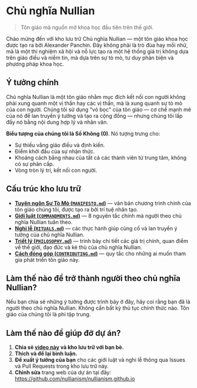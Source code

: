 
# Chủ nghĩa Nullian 

> Tôn giáo mã nguồn mở khoa học đầu tiên trên thế giới.

Chào mừng đến với kho lưu trữ Chủ nghĩa Nullian — một tôn giáo khoa học được tạo ra bởi Alexander Panchin. Đây không phải là trò đùa hay mồi nhử, mà là một thí nghiệm xã hội và nỗ lực tạo ra một hệ thống giá trị không dựa trên giáo điều và niềm tin, mà dựa trên sự tò mò, tư duy phản biện và phương pháp khoa học.

## Ý tưởng chính

Chủ nghĩa Nullian là một tôn giáo nhằm mục đích kết nối con người không phải xung quanh một vị thần hay các vị thần, mà là xung quanh sự tò mò của con người. Chúng tôi sử dụng "vỏ bọc" của tôn giáo — cơ chế mạnh mẽ của nó để lan truyền ý tưởng và tạo ra cộng đồng — nhưng chúng tôi lấp đầy nó bằng nội dung hợp lý và nhân văn.

**Biểu tượng của chúng tôi là Số Không (0)**. Nó tượng trưng cho:

- Sự thiếu vắng giáo điều và định kiến.
- Điểm khởi đầu của sự nhận thức.
- Khoảng cách bằng nhau của tất cả các thành viên từ trung tâm, không có sự phân cấp.
- Vòng tròn lý trí, kết nối con người.

## Cấu trúc kho lưu trữ

- [**Tuyên ngôn Sự Tò Mò (`MANIFESTO.md`)**](./MANIFESTO.md) — văn bản chương trình chính của tôn giáo chúng tôi, được tạo ra bởi trí tuệ nhân tạo.
- [**Giới luật (`COMMANDMENTS.md`)**](./COMMANDMENTS.md) — 8 nguyên tắc chính mà người theo chủ nghĩa Nullian tuân theo.
- [**Nghi lễ (`RITUALS.md`)**](./RITUALS.md) — các thực hành giúp củng cố và lan truyền ý tưởng của chủ nghĩa Nullian.
- [**Triết lý (`PHILOSOPHY.md`)**](./PHILOSOPHY.md) — trình bày chi tiết các giá trị chính, quan điểm về thế giới, đạo đức và kẻ thù của chủ nghĩa Nullian.
- [**Cách đóng góp (`CONTRIBUTING.md`)**](./CONTRIBUTING.md) — quy tắc cho những ai muốn tham gia phát triển tôn giáo này.

## Làm thế nào để trở thành người theo chủ nghĩa Nullian?

Nếu bạn chia sẻ những ý tưởng được trình bày ở đây, hãy coi rằng bạn đã là người theo chủ nghĩa Nullian. Không cần bất kỳ thủ tục chính thức nào. Tôn giáo của chúng tôi là phi tập trung.

## Làm thế nào để giúp đỡ dự án?

1. **Chia sẻ [video này](https://www.youtube.com/watch?v=mCErecXWGCc) và kho lưu trữ với bạn bè.**
2. **Thích và để lại bình luận.**
3. **Đề xuất ý tưởng của bạn** cho các giới luật và nghi lễ thông qua Issues và Pull Requests trong kho lưu trữ này.
4. **Chỉnh sửa** trang web của dự án tại đây: https://github.com/nullianism/nullianism.github.io
